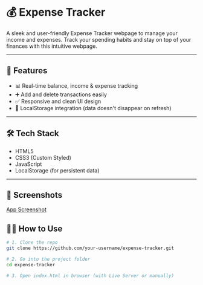 # 💰 Expense Tracker

A sleek and user-friendly Expense Tracker webpage to manage your income and expenses. Track your spending habits and stay on top of your finances with this intuitive webpage.

---

## 🚀 Features

- 📊 Real-time balance, income & expense tracking  
- ➕ Add and delete transactions easily  
- ✅ Responsive and clean UI design  
- 💾 LocalStorage integration (data doesn't disappear on refresh)  

---

## 🛠️ Tech Stack

- HTML5  
- CSS3 (Custom Styled)  
- JavaScript 
- LocalStorage (for persistent data)  

---

## 📸 Screenshots
[App Screenshot](C:\Users\Hp\Desktop\ExpenseTracker/screenshotofit.png)


## 🧑‍💻 How to Use

```bash
# 1. Clone the repo
git clone https://github.com/your-username/expense-tracker.git

# 2. Go into the project folder
cd expense-tracker

# 3. Open index.html in browser (with Live Server or manually)
